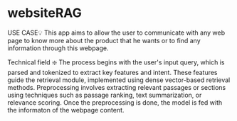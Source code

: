 # websiteRAG


USE CASE💡
This app aims to allow the user to communicate with any web page to know more about the product that he wants or to find any information through this webpage. 

Technical field ❇️
The process begins with the user's input query, which is parsed and tokenized to extract key features and intent. These features guide the retrieval module, implemented using dense vector-based retrieval methods.
Preprocessing involves extracting relevant passages or sections using techniques such as passage ranking, text summarization, or relevance scoring. Once the preprocessing is done, the model is fed with the informaton of the webpage content.
